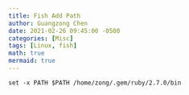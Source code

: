 ```yaml
---
title: Fish Add Path
author: Guangzong Chen
date: 2021-02-26 09:45:00 -0500
categories: [Misc]
tags: [Linux, fish]
math: true
mermaid: true
---
```


```
set -x PATH $PATH /home/zong/.gem/ruby/2.7.0/bin
```
